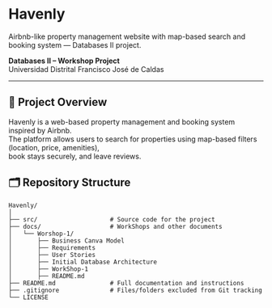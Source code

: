 # Havenly
Airbnb-like property management website with map-based search and booking system — Databases II project.

**Databases II – Workshop Project**  
Universidad Distrital Francisco José de Caldas  

---

## 📌 Project Overview
Havenly is a web-based property management and booking system inspired by Airbnb.  
The platform allows users to search for properties using map-based filters (location, price, amenities),  
book stays securely, and leave reviews.  

## 🗂️ Repository Structure

```
Havenly/
│
├── src/                    # Source code for the project
├── docs/                   # WorkShops and other documents
│   └── Worshop-1/
│       ├── Business Canva Model
│       ├── Requirements
│       ├── User Stories
│       ├── Initial Database Architecture
│       ├── WorkShop-1
│       ├── README.md
├── README.md               # Full documentation and instructions
├── .gitignore              # Files/folders excluded from Git tracking
└── LICENSE                 
```

